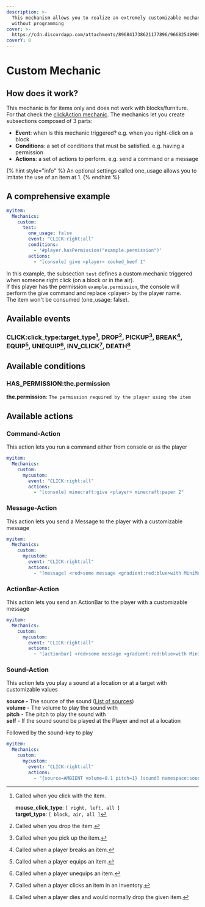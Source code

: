 ```yaml
---
description: >-
  This mechanism allows you to realize an extremely customizable mechanism
  without programming
cover: >-
  https://cdn.discordapp.com/attachments/896841738621177896/966825489098489856/unknown.png
coverY: 0
---
```


# Custom Mechanic

## How does it work?

This mechanic is for items only and does not work with blocks/furniture.\
For that check the [clickAction mechanic](clickaction-mechanic.md). The mechanics let you create subsections composed of 3 parts:

* **Event**: when is this mechanic triggered? e.g. when you right-click on a block
* **Conditions**: a set of conditions that must be satisfied. e.g. having a permission
* **Actions**: a set of actions to perform. e.g. send a command or a message

{% hint style="info" %}
An optional settings called one\_usage allows you to imitate the use of an item at 1.
{% endhint %}

## A comprehensive example

```yaml
myitem:
  Mechanics:
    custom:
      test:
        one_usage: false
        event: "CLICK:right:all"
        conditions:
          - '#player.hasPermission("example.permission")'
        actions:
          - "[console] give <player> cooked_beef 1"
```

In this example, the subsection `test` defines a custom mechanic triggered when someone right click (on a block or in the air).\
If this player has the permission `example.permission`, the console will perform the give command and replace \<player> by the player name.\
The item won't be consumed (one\_usage: false).

## Available events

### CLICK:click\_type:target\_type[^1], DROP[^2], PICKUP[^3], BREAK[^4], EQUIP[^5], UNEQUIP[^6], INV\_CLICK[^7], DEATH[^8]

## Available conditions

### HAS\_PERMISSION:the.permission

**the.permission**: `The permission required by the player using the item`

## Available actions

### Command-Action

This action lets you run a command either from console or as the player

```yaml
myitem:
  Mechanics:
    custom:
      mycustom:
        event: "CLICK:right:all"
        actions:
          - "[console] minecraft:give <player> minecraft:paper 2"
```

### Message-Action

This action lets you send a Message to the player with a customizable message

```yaml
myitem:
  Mechanics:
    custom:
      mycustom:
        event: "CLICK:right:all"
        actions:
          - "[message] <red>some message <gradient:red:blue>with MiniMessage support"
```

### ActionBar-Action

This action lets you send an ActionBar to the player with a customizable message

```yaml
myitem:
  Mechanics:
    custom:
      mycustom:
        event: "CLICK:right:all"
        actions:
          - "[actionbar] <red>some message <gradient:red:blue>with MiniMessage support"
```

### Sound-Action

This action lets you play a sound at a location or at a target with customizable values

**source -** The source of the sound ([List of sources](https://jd.advntr.dev/api/4.21.0/net/kyori/adventure/sound/Sound.Source.html))\
**volume** - The volume to play the sound with\
**pitch** - The pitch to play the sound with\
**self** - If the sound sound be played at the Player and not at a location

Followed by the sound-key to play

```yaml
myitem:
  Mechanics:
    custom:
      mycustom:
        event: "CLICK:right:all"
        actions:
          - "{source=AMBIENT volume=0.1 pitch=1} [sound] namespace:soundkey"
```

[^1]: Called when you click with the item.

    **mouse\_click\_type**: `[ right, left, all ]`\
    **target\_type**: `[ block, air, all ]`

[^2]: Called when you drop the item.

[^3]: Called when you pick up the item.

[^4]: Called when a player breaks an item.

[^5]: Called when a player equips an item.

[^6]: Called when a player unequips an item.

[^7]: Called when a player clicks an item in an inventory.

[^8]: Called when a player dies and would normally drop the given item.
